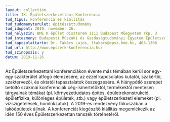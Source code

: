 ```yaml
---
layout: collection
title: IX. Épületszerkezettani Konferencia
tud_tipus: konferencia és kiállítás
tud_tudomanyterulet: építészettudomány
tud_idopont: 2019. november 26.
tud_helyszin: BME K épület díszterem 1111 Budapest Műegyetem rkp. 3
tud_intezmeny: Budapesti Műszaki és Gazdaságtudományi Egyetem Épületszerkezettani Tanszék
tud_kapcsolattarto: Dr. Takács Lajos, ltakacs@epsz.bme.hu, 463-1306
tud_url: http://www.epszerk-konferencia.hu/
tud_szinopszis: y
datum: 2019-11-26
---
```

Az Épületszerkezettani konferenciákon évente más témában kerül sor egy-egy szakterület átfogó elemzésére, az ezzel kapcsolatos kutatói, szakértői, szaktervezői, és oktatói tapasztalatok összegzésére. A hiánypótló szerepet betöltő szakmai konferenciák cég-ismertetőktől, termékektől mentesen tárgyalnak témákat (pl. környezettudatos építés, épületrekonstrukció, épületfizika, különleges épületek, stb.) vagy épületszerkezeti elemeket (pl. vízszigetelések, homlokzatok). A 2019-es rendezvény fókuszában a lakóépületek állnak. A konferenciát kiegészítő kiállítás megemlékezik az idén 150 éves Épületszerkezettan tanszék történetéről.

